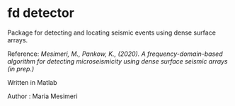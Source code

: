 # fd detector

Package for detecting and locating seismic events using dense surface arrays.



Reference: *Mesimeri, M., Pankow, K., (2020). A frequency-domain-based algorithm for detecting microseismicity using dense surface seismic arrays (in prep.)*


Written in Matlab

Author : Maria Mesimeri
